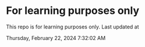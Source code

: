 # For learning purposes only
This repo is for learning purposes only.
Last updated at

Thursday, February 22, 2024 7:32:02 AM

